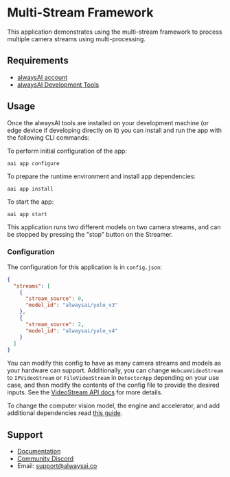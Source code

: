 # Multi-Stream Framework
This application demonstrates using the multi-stream framework to process multiple camera streams using multi-processing.

## Requirements
* [alwaysAI account](https://alwaysai.co/auth?register=true)
* [alwaysAI Development Tools](https://alwaysai.co/docs/get_started/development_computer_setup.html)

## Usage
Once the alwaysAI tools are installed on your development machine (or edge device if developing directly on it) you can install and run the app with the following CLI commands:

To perform initial configuration of the app:
```
aai app configure
```

To prepare the runtime environment and install app dependencies:
```
aai app install
```

To start the app:
```
aai app start
```

This application runs two different models on two camera streams, and can be stopped by pressing the "stop" button on the Streamer.

### Configuration

The configuration for this application is in `config.json`:

```json
{
  "streams": [
    {
      "stream_source": 0,
      "model_id": "alwaysai/yolo_v3"
    },
    {
      "stream_source": 2,
      "model_id": "alwaysai/yolo_v4"
    }
  ]
}
```

You can modify this config to have as many camera streams and models as your hardware can support. Additionally, you can change `WebcamVideoStream` to `IPVideoStream` or `FileVideoStream` in `DetectorApp` depending on your use case, and then modify the contents of the config file to provide the desired inputs. See the [VideoStream API docs](https://alwaysai.co/docs/edgeiq_api/video_stream.html) for more details.


To change the computer vision model, the engine and accelerator, and add additional dependencies read [this guide](https://alwaysai.co/docs/application_development/configuration_and_packaging.html).

## Support
* [Documentation](https://alwaysai.co/docs/)
* [Community Discord](https://discord.gg/alwaysai)
* Email: support@alwaysai.co

